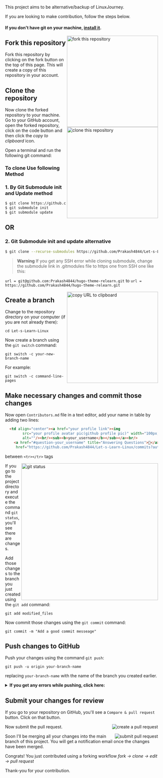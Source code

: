 This project aims to be alternative/backup of LinuxJourney. 

If you are looking to make contribution, follow the steps below.

#### If you don't have git on your machine, [install it](https://docs.github.com/en/get-started/quickstart/set-up-git).

<img align="right" width="300" src="https://i.imgur.com/NXhmCnq.png" alt="fork this repository" />

## Fork this repository

Fork this repository by clicking on the fork button on the top of this page.
This will create a copy of this repository in your account.



## Clone the repository

<img align="right" width="300" src="https://i.imgur.com/ZkVEU6g.png" alt="clone this repository" />

Now clone the forked repository to your machine. Go to your GitHub account, open the forked repository, click on the code button and then click the _copy to clipboard_ icon.

Open a terminal and run the following git command:


### To clone Use following Method 

### 1. By Git Submodule init and Update method 

```bash
$ git clone https://github.com/Prakash4844/Let-s-Learn-Linux
$ git submodule init
$ git submodule update
```

## OR

### 2. Git Submodule init and update alternative

```bash
$ git clone --recurse-submodules https://github.com/Prakash4844/Let-s-Learn-Linux
```

> **Warning**
> If you get any SSH error while cloning submodule, change the submodule link in .gitmodules file to https one from SSH one like this:

`url = git@github.com:Prakash4844/hugo-theme-relearn.git` to `url = https://github.com/Prakash4844/hugo-theme-relearn.git`


<img align="right" width="300" src="https://i.imgur.com/FuBbWhe.png" alt="copy URL to clipboard" />

## Create a branch

Change to the repository directory on your computer (if you are not already there):

```
cd Let-s-Learn-Linux
```

Now create a branch using the `git switch` command:

```
git switch -c your-new-branch-name
```

For example:

```
git switch -c command-line-pages
```

## Make necessary changes and commit those changes

Now open `Contributors.md` file in a text editor, add your name in table by adding two lines:

```html
  <td align="center"><a href="your profile link"><img 
        src="your profile avatar pic(github profile pic)" width="100px;" 
        alt=""/><br/><sub><b>your_username</b></sub></a><br/>
    <a href="#question-your_username" title="Answering Questions">💬</a> <a
     href="https://github.com/Prakash4844/Let-s-Learn-Linux/commits?author=your_username" title="Documentation">📖</a>
```

between ```<tr></tr>``` tags 

<img align="right" width="450" src="https://firstcontributions.github.io/assets/Readme/git-status.png" alt="git status" />

If you go to the project directory and execute the command `git status`, you'll see there are changes.

Add those changes to the branch you just created using the `git add` command:

```
git add modified_files
```
Now commit those changes using the `git commit` command:

```
git commit -m "Add a good commit messeage"
```

## Push changes to GitHub

Push your changes using the command `git push`:

```
git push -u origin your-branch-name
```

replacing `your-branch-name` with the name of the branch you created earlier.

<details>
<summary> <strong>If you get any errors while pushing, click here:</strong> </summary>

- ### Authentication Error
     <pre>remote: Support for password authentication was removed on August 13, 2021. Please use a personal access token instead.
  remote: Please see https://github.blog/2020-12-15-token-authentication-requirements-for-git-operations/ for more information.
  fatal: Authentication failed for 'https://github.com/<your-username>/first-contributions.git/'</pre>
  Go to [GitHub's tutorial](https://docs.github.com/en/authentication/connecting-to-github-with-ssh/adding-a-new-ssh-key-to-your-github-account) on generating and configuring an SSH key to your account.

</details>

## Submit your changes for review

If you go to your repository on GitHub, you'll see a `Compare & pull request` button. Click on that button.

<img style="float: right;" src="https://firstcontributions.github.io/assets/Readme/compare-and-pull.png" alt="create a pull request" />

Now submit the pull request.

<img style="float: right;" src="https://firstcontributions.github.io/assets/Readme/submit-pull-request.png" alt="submit pull request" />

Soon I'll be merging all your changes into the main branch of this project. You will get a notification email once the changes have been merged.

Congrats! You just contributed using a forking workflow _fork -> clone -> edit -> pull request_

Thank-you for your contribution.